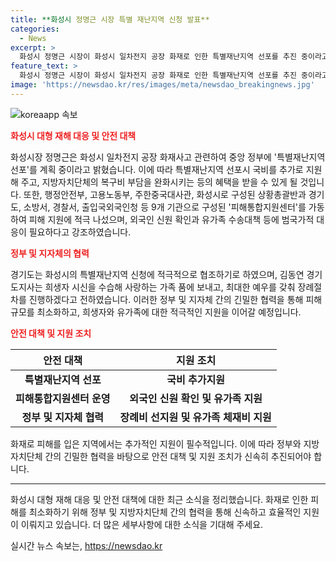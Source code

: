 ```yaml
---
title: **화성시 정명근 시장 특별 재난지역 신청 발표**
categories:
  - News
excerpt: >
  화성시 정명근 시장이 화성시 일차전지 공장 화재로 인한 특별재난지역 선포를 추진 중이라고 발표했습니다. 시는 피해통합지원센터를 구축하여 유가족 및 사고 수습을 지원하고, 정부에 특별재난지역 선포 건의 및 유가족 지원 등을 검토하고 있습니다. 또한, 경기도는 화성시의 신청에 협조 의사를 밝히며, 김동연 경기도지사는 희생자에 대한 예우를 갖추겠다고 밝혔습니다. (총 149자)
feature_text: >
  화성시 정명근 시장이 화성시 일차전지 공장 화재로 인한 특별재난지역 선포를 추진 중이라고 발표했습니다. 시는 피해통합지원센터를 구축하여 유가족 및 사고 수습을 지원하고, 정부에 특별재난지역 선포 건의 및 유가족 지원 등을 검토하고 있습니다. 또한, 경기도는 화성시의 신청에 협조 의사를 밝히며, 김동연 경기도지사는 희생자에 대한 예우를 갖추겠다고 밝혔습니다. (총 149자)
image: 'https://newsdao.kr/res/images/meta/newsdao_breakingnews.jpg'
---
```


<p><img src="https://newsdao.kr/res/images/meta/newsdao_breakingnews.jpg" alt="koreaapp 속보" /></p>

<p><b><span style="color: #ee2323;">화성시 대형 재해 대응 및 안전 대책</span></b></p>

<p data-ke-size="size16">화성시장 정명근은 화성시 일차전지 공장 화재사고 관련하여 중앙 정부에 '특별재난지역 선포'를 계획 중이라고 밝혔습니다. 이에 따라 특별재난지역 선포시 국비를 추가로 지원해 주고, 지방자치단체의 복구비 부담을 완화시키는 등의 혜택을 받을 수 있게 될 것입니다. 또한, 행정안전부, 고용노동부, 주한중국대사관, 화성시로 구성된 상황총괄반과 경기도, 소방서, 경찰서, 출입국외국인청 등 9개 기관으로 구성된 '피해통합지원센터'를 가동하여 피해 지원에 적극 나섰으며, 외국인 신원 확인과 유가족 수송대책 등에 범국가적 대응이 필요하다고 강조하였습니다.</p>

<p><b><span style="color: #ee2323;">정부 및 지자체의 협력</span></b></p>

<p data-ke-size="size16">경기도는 화성시의 특별재난지역 신청에 적극적으로 협조하기로 하였으며, 김동연 경기도지사는 희생자 시신을 수습해 사랑하는 가족 품에 보내고, 최대한 예우를 갖춰 장례절차를 진행하겠다고 전하였습니다. 이러한 정부 및 지자체 간의 긴밀한 협력을 통해 피해 규모를 최소화하고, 희생자와 유가족에 대한 적극적인 지원을 이어갈 예정입니다.</p>

<p><b><span style="color: #ee2323;">안전 대책 및 지원 조치</span></b></p>

<table>
<thead>
<tr>
<th>안전 대책</th>
<th>지원 조치</th>
</tr>
</thead>
<tbody>
<tr>
<td style="text-align: center; height: 17px;"><b>특별재난지역 선포</b></td>
<td style="text-align: center; height: 17px;"><b>국비 추가지원</b></td>
</tr>
<tr>
<td style="text-align: center; height: 17px;"><b>피해통합지원센터 운영</b></td>
<td style="text-align: center; height: 17px;"><b>외국인 신원 확인 및 유가족 지원</b></td>
</tr>
<tr>
<td style="text-align: center; height: 17px;"><b>정부 및 지자체 협력</b></td>
<td style="text-align: center; height: 17px;"><b>장례비 선지원 및 유가족 체재비 지원</b></td>
</tr>
</tbody>
</table>

<p data-ke-size="size16">화재로 피해를 입은 지역에서는 추가적인 지원이 필수적입니다. 이에 따라 정부와 지방자치단체 간의 긴밀한 협력을 바탕으로 안전 대책 및 지원 조치가 신속히 추진되어야 합니다.</p>

<hr>

<p data-ke-size="size16">화성시 대형 재해 대응 및 안전 대책에 대한 최근 소식을 정리했습니다. 화재로 인한 피해를 최소화하기 위해 정부 및 지방자치단체 간의 협력을 통해 신속하고 효율적인 지원이 이뤄지고 있습니다. 더 많은 세부사항에 대한 소식을 기대해 주세요.</p>
실시간 뉴스 속보는, <a href="https://newsdao.kr" rel="dofollow">https://newsdao.kr</a>


